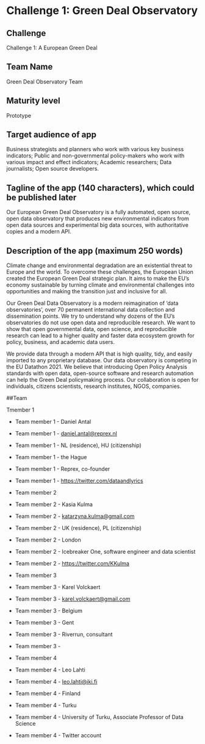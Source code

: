 # Challenge 1: Green Deal Observatory

## Challenge 

Challenge 1: A European Green Deal

## Team Name

Green Deal Observatory Team

## Maturity level

Prototype

## Target audience of app
Business strategists and planners who work with various key business indicators;
Public and non-governmental policy-makers who work with various impact and effect indicators;
Academic researchers;
Data journalists;
Open source developers.

## Tagline of the app (140 characters), which could be published later

Our European Green Deal Observatory is a fully automated, open source, open data observatory that produces new environmental indicators from open data sources and experimental big data sources, with authoritative copies and a modern API.

## Description of the app (maximum 250 words)

Climate change and environmental degradation are an existential threat to Europe and the world. To overcome these challenges, the European Union created the European Green Deal strategic plan. It aims to make the EU’s economy sustainable by turning climate and environmental challenges into opportunities and making the transition just and inclusive for all.

Our Green Deal Data Observatory is a modern reimagination of ‘data observatories’, over 70 permanent international data collection and dissemination points.  We try to understand why dozens of the EU’s observatories do not use open data and reproducible research.  We want to show that open governmental data, open science, and reproducible research can lead to a higher quality and faster data ecosystem growth for policy, business, and academic data users.  

We provide data through a modern API that is high quality, tidy, and easily imported to any proprietary database. Our data observatory is competing in the EU Datathon 2021. We believe that introducing Open Policy Analysis standards with open data, open-source software and research automation can help the Green Deal policymaking process. Our collaboration is open for individuals, citizens scientists, research institutes, NGOS, companies.

##Team 

Tmember 1

* Team member 1 - Daniel Antal

* Team member 1 - daniel.antal@reprex.nl

* Team member 1 - NL (residence), HU (citizenship)

* Team member 1 - the Hague

* Team member 1 - Reprex, co-founder

* Team member 1 - https://twitter.com/dataandlyrics

* Team member 2

* Team member 2 - Kasia Kulma 

* Team member 2 - katarzyna.kulma@gmail.com

* Team member 2 - UK (residence), PL (citizenship)

* Team member 2 - London

* Team member 2 - Icebreaker One, software engineer and data scientist

* Team member 2 - https://twitter.com/KKulma

* Team member 3

* Team member 3 - Karel Volckaert

* Team member 3 - karel.volckaert@gmail.com

* Team member 3 - Belgium

* Team member 3 - Gent

* Team member 3 - Riverrun, consultant

* Team member 3 - 

* Team member 4

* Team member 4 - Leo Lahti

* Team member 4 - leo.lahti@iki.fi

* Team member 4 - Finland

* Team member 4 - Turku

* Team member 4 - University of Turku, Associate Professor of Data Science 

* Team member 4 - Twitter account
